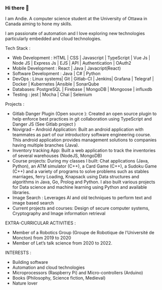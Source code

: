 ### Hi there 👋

<!--
**AnderwanSAM/AnderwanSAM** is a ✨ _special_ ✨ repository because its `README.md` (this file) appears on your GitHub profile.

Here are some ideas to get you started:

- 🔭 I’m currently working on ...
- 🌱 I’m currently learning ...
- 👯 I’m looking to collaborate on ...
- 🤔 I’m looking for help with ...
- 💬 Ask me about ...
- 📫 How to reach me: ...
- 😄 Pronouns: ...
- ⚡ Fun fact: ...
-->

I am Andie. A computer science student at the University of Ottawa in  Canada aiming to hone my skills. 

I am passionate of automation and I love exploring new technologies particularly embedded and cloud technologies. 

Tech Stack : 
 * Web Development : HTML | CSS | Javascript | TypeScript | Vue Js | Node JS | Express Js | EJS | API | Authentication | OAuth2
 * Mobile Development : React | Java | Javacript(React)
 * Software Development : Java | C# | Python
 * DevOps : Linux systems| Git | Gitlab-CI | Jenkins|  Grafana | Telegraf | Docker | Kubernetes |Ansible | SonarQube 
 * Databases:  PostgreSQL | Firebase | MongoDB | Mongoose | influxdb
 * Testing : jest | Mocha | Chai | Selenium 

 Projects : 

 * Gitlab Danger Plugin (Open source ): Created an open source plugin to help enforce best practices in git collaboration using TypeScript and Danger JS (See Gitlab project ) 
 * Novigrad – Android Application: Built an android application with teammates as part of our introductory software engineering course. This android application provides management solutions to companies having multiple branches (Java).
 *	Inventory tracking App: Built a web application to track the inventories of several warehouses (NodeJS, MongoDB)
 *	Course projects: During my classes I built: Chat applications (Java, Python), an ATM simulator (C++), a Card Game (C++), a Sudoku Game (C++) and a variety of programs to solve problems such as stables marriages, ferry Loading, Knapsack using Data structures and algorithms in Java, Go, Prolog and Python. I also built various projects for Data science and machine learning using Python and available libraries.
 *	Image Search : Leverages AI and old techniques to perform text and image based search
 *	Current projects and courses: Design of secure computer systems, Cryptography and Image information retrieval

EXTRA-CURRICULAR ACTIVITIES : 

*	Member of a Robotics Group (Groupe de Robotique de l’Université de Moncton) from 2019 to 2020
*	Member of Let’s talk science from 2020 to 2022.

INTERESTS : 

*  Building software
*  Automation and cloud technologies 
* 	Microprocessors (Raspberry Pi) and Micro-controllers (Arduino)
*  Books (Philosophy, Science fiction, Medieval)
*	 Nature lover


